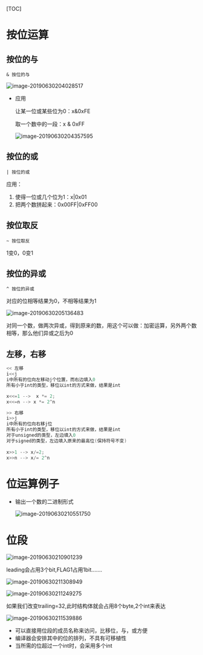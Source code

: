 [TOC]

# 按位运算

## 按位的与

```
& 按位的与
```

![image-20190630204028517](/Users/chenyansong/Documents/note/images/c_languge/image-20190630204028517.png)

* 应用

  让某一位或某些位为0：x&0xFE

  取一个数中的一段：x & 0xFF

  ![image-20190630204357595](/Users/chenyansong/Documents/note/images/c_languge/image-20190630204357595.png)





## 按位的或

```
| 按位的或
```

应用：

1. 使得一位或几个位为1：x|0x01
2. 把两个数拼起来：0x00FF|0xFF00



## 按位取反

```
~ 按位取反

```

1变0，0变1

## 按位的异或

```
^ 按位的异或
```

对应的位相等结果为0，不相等结果为1

![image-20190630205136483](/Users/chenyansong/Documents/note/images/c_languge/image-20190630205136483.png)

对同一个数，做两次异或，得到原来的数，用这个可以做：加密运算，另外两个数相等，那么他们异或之后为0





## 左移，右移

```c
<< 左移
i<<j
i中所有的位向左移动j个位置，而右边填入0
所有小于int的类型，移位以int的方式来做，结果是int

x<<=1 -->  x *= 2;
x<<=n --> x *= 2^n

>> 右移
i>>j
i中所有的位向右移j位
所有小于int的类型，移位以int的方式来做，结果是int
对于unsigned的类型，左边填入0
对于signed的类型，左边填入原来的最高位(保持符号不变)
  
x>>1 --> x/=2;
x>>n --> x/= 2^n
```



# 位运算例子

* 输出一个数的二进制形式

  ![image-20190630210551750](/Users/chenyansong/Documents/note/images/c_languge/image-20190630210551750.png)



# 位段

![image-20190630210901239](/Users/chenyansong/Documents/note/images/c_languge/image-20190630210901239.png)

leading会占用3个bit,FLAG1占用1bit.......

![image-20190630211308949](/Users/chenyansong/Documents/note/images/c_languge/image-20190630211308949.png)

![image-20190630211249275](/Users/chenyansong/Documents/note/images/c_languge/image-20190630211249275.png)

如果我们改变trailing=32,此时结构体就会占用8个byte,2个int来表达

![image-20190630211539886](/Users/chenyansong/Documents/note/images/c_languge/image-20190630211539886.png)

* 可以直接用位段的成员名称来访问，比移位，与，或方便
* 编译器会安排其中的位的排列，不具有可移植性
* 当所需的位超过一个int时，会采用多个int